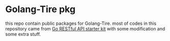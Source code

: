 Golang-Tire pkg
====

this repo contain public packages for Golang-Tire.
most of codes in this repository came from [Go RESTful API starter kit](https://github.com/qiangxue/go-rest-api)
with some modification and some extra stuff.


